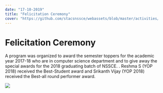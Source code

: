 ```yaml
---
date: "17-10-2019"
title: "Felicitation Ceremony"
cover: "https://github.com/stacsnssce/webassets/blob/master/activities/Page-3-Image-6.jpg?raw=true"
---
```

# Felicitation Ceremony

A program was organized to award the semester toppers for the academic year 2017-18 who are in computer science department and to give away the special awards for the 2018 graduating batch of NSSCE. . Reshma S (YOP 2018) received the Best-Student award and Srikanth Vijay (YOP 2018)  received the Best-all round performer award.

![](https://github.com/stacsnssce/webassets/blob/master/activities/Page-3-Image-6.jpg?raw=true)